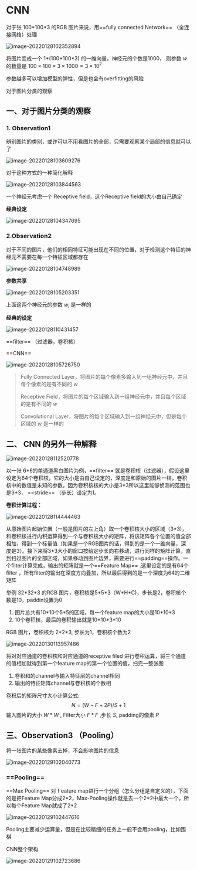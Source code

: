 # CNN

对于张 100\*100\*3 的RGB 图片来说，用==fully connected Network== （全连接网络）处理

![image-20220128102352894](https://kinvy-images.oss-cn-beijing.aliyuncs.com/Images/image-20220128102352894.png)

将图片变成一个 1\*(100\*100\*3) 的一维向量，神经元的个数是1000， 则参数 $w$ 的数量是 $100\times100\times3\times1000 = 3\times10^7$ 

参数越多可以增加模型的弹性，但是也会有overfitting的风险

对于图片分类的观察



## 一、对于图片分类的观察



### 1. Observation1

辨别图片的类别，或许可以不用看图片的全部，只需要观察某个局部的信息就可以了

![image-20220128103609276](https://kinvy-images.oss-cn-beijing.aliyuncs.com/Images/image-20220128103609276.png)



对于这种方式的一种简化解释

![image-20220128103844563](https://kinvy-images.oss-cn-beijing.aliyuncs.com/Images/image-20220128103844563.png)

一个神经元考虑一个 Receptive field，这个Receptive field的大小由自己确定

**经典设定**

![image-20220128104347695](https://kinvy-images.oss-cn-beijing.aliyuncs.com/Images/image-20220128104347695.png)







### 2.Observation2

对于不同的图片，他们的相同特征可能出现在不同的位置，对于检测这个特征的神经元不需要在每一个特征区域都存在

![image-20220128104748989](https://kinvy-images.oss-cn-beijing.aliyuncs.com/Images/image-20220128104748989.png)

**参数共享**

![image-20220128105203351](https://kinvy-images.oss-cn-beijing.aliyuncs.com/Images/image-20220128105203351.png)

上面这两个神经元的参数 $w_i$ 是一样的

**经典的设定**

![image-20220128110431457](https://kinvy-images.oss-cn-beijing.aliyuncs.com/Images/image-20220128110431457.png)

==filter== （过滤器，卷积核）





==CNN==

![image-20220128105726750](https://kinvy-images.oss-cn-beijing.aliyuncs.com/Images/image-20220128105726750.png)



> Fully Connected Layer，将图片的每个像素多输入到一组神经元中，并且每个像素的是有不同的 $w$ 
>
> Receptive Field，将图片的每个区域输入到一组神经元中，并且每个区域的是有不同的 $w$ 
>
> Convolutional Layer，将图片的每个区域输入到一组神经元中，但是每个区域的 $w$ 是一样的







## 二、 CNN 的另外一种解释

![image-20220128112520778](https://kinvy-images.oss-cn-beijing.aliyuncs.com/Images/image-20220128112520778.png)



以一张 6\*6的单通道黑白图片为例，==filter== 就是卷积核（过滤器），假设这里设定为64个卷积核，它的大小是由自己设定的，深度是和原始的图片一样，卷积核中的数值是未知的参数。因为卷积核核的大小是3\*3所以这里能够侦测的范围也是3\*3， ==stride== （步长）设定为1。

**卷积计算过程：**

![image-20220128114444463](https://kinvy-images.oss-cn-beijing.aliyuncs.com/Images/image-20220128114444463.png)

从原始图片起始位置（一般是图片的左上角）取一个卷积核大小的区域（3\*3)，和卷积核进行内积运算得到一个与卷积核大小的矩阵，将该矩阵各个位置的值全部相加，得到一个标量值（如果是一个RGB图片的话，得到的是一个一维向量，深度是3）。接下来将3\*3大小的窗口按给定步长向右移动，进行同样的矩阵计算，直到扫过图片的全部区域，如果移动到图片边界，需要进行==padding==操作。一个filter计算完成，输出的矩阵就是一个==Feature Map== .这里设定的是有64个filter ，所有filter的输出在深度方向叠加，所以最后得到的是一个深度为64的二维矩阵

举例 32\*32\*3 的RGB 图片，卷积核是5\*5\*3（W\*H\*C)，步长是2，卷积核个数是10，paddin设置为0

1. 图片总共有10\*10个5\*5的区域，每一个feature map的大小是10\*10*3
2. 10个卷积核，最后的卷积输出就是10\*10\*3*10





RGB 图片，卷积核为 2\*2\*3, 步长为1，卷积核个数为2

![image-20220130113957486](https://kinvy-images.oss-cn-beijing.aliyuncs.com/Images/image-20220130113957486.png)



将对对应通道的卷积核和对应通道的receptive filed 进行卷积运算，将三个通道的值相加就得到第一个feature map的第一个位置的值，扫完一整张图



1. 卷积和的channel与输入特征层的channel相同
2. 输出的特征矩阵channel与卷积核的个数相



卷积后的矩阵尺寸大小计算公式:
$$
N = (W-F+2P)/S +1
$$
输入图片的大小 $W*W$ , Filter大小 $F*F$ ,步长 $S$, padding的像素 $P$





## 三、Observation3 （Pooling）

将一张图片的某些像素去掉，不会影响图片的信息

![image-20220129102040773](https://kinvy-images.oss-cn-beijing.aliyuncs.com/Images/image-20220129102040773.png)



### ==Pooling==

==Max Pooling== 对 f eature map进行一个分组（怎么分组是自定义的），下面的是把Feature Map分成2\*2，Max-Pooling操作就是去一个2\*2中最大一个，所以每个Feature Map就成了2\*2

![image-20220129102447616](https://kinvy-images.oss-cn-beijing.aliyuncs.com/Images/image-20220129102447616.png)

Pooling主要减少运算量，但是在比较精细的任务上一般不会用pooling，比如围棋



CNN整个架构

![image-20220129102723686](https://kinvy-images.oss-cn-beijing.aliyuncs.com/Images/image-20220129102723686.png)























